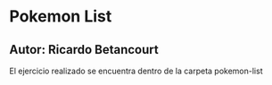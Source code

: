 # Pokemon List
## **Autor: Ricardo Betancourt**

El ejercicio realizado se encuentra dentro de la carpeta pokemon-list
